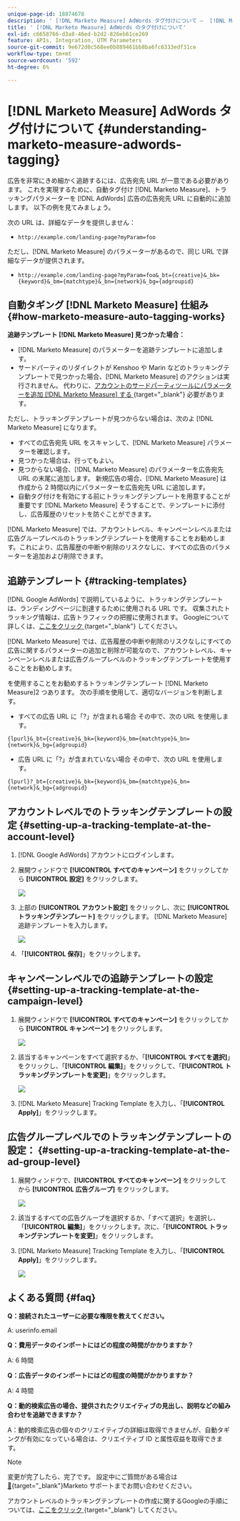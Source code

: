 ```yaml
---
unique-page-id: 18874678
description: ' [!DNL Marketo Measure] AdWords タグ付けについて –  [!DNL Marketo Measure]'
title: ' [!DNL Marketo Measure] AdWords のタグ付けについて'
exl-id: c6658766-d3a8-46ed-b2d2-826eb61ce269
feature: APIs, Integration, UTM Parameters
source-git-commit: 9e672d0c568ee0b889461bb8ba6fc6333edf31ce
workflow-type: tm+mt
source-wordcount: '592'
ht-degree: 6%

---
```


# [!DNL Marketo Measure] AdWords タグ付けについて {#understanding-marketo-measure-adwords-tagging}

広告を非常にきめ細かく追跡するには、広告宛先 URL が一意である必要があります。 これを実現するために、自動タグ付け [!DNL Marketo Measure]、トラッキングパラメーターを [!DNL AdWords] 広告の広告宛先 URL に自動的に追加します。 以下の例を見てみましょう。

次の URL は、詳細なデータを提供しません：

* `http://example.com/landing-page?myParam=foo`

ただし、[!DNL Marketo Measure] のパラメーターがあるので、同じ URL で詳細なデータが提供されます。

* `http://example.com/landing-page?myParam=foo&_bt={creative}&_bk={keyword}&_bm={matchtype}&_bn={network}&_bg={adgroupid}`

## 自動タギング [!DNL Marketo Measure] 仕組み {#how-marketo-measure-auto-tagging-works}

**追跡テンプレート [!DNL Marketo Measure] 見つかった場合：**

* [!DNL Marketo Measure] のパラメーターを追跡テンプレートに追加します。
* サードパーティのリダイレクトが Kenshoo や Marin などのトラッキングテンプレートで見つかった場合、[!DNL Marketo Measure] のアクションは実行されません。 代わりに、[&#x200B; アカウントのサードパーティツールにパラメーターを追加  [!DNL Marketo Measure]  する &#x200B;](/help/api-connections/utilizing-marketo-measures-api-connections/how-bid-management-tools-affect-marketo-measure.md){target="_blank"} 必要があります。

ただし、トラッキングテンプレートが見つからない場合は、次のよ [!DNL Marketo Measure] になります。

* すべての広告宛先 URL をスキャンして、[!DNL Marketo Measure] パラメーターを確認します。
* 見つかった場合は、行ってもよい。
* 見つからない場合、[!DNL Marketo Measure] のパラメーターを広告宛先 URL の末尾に追加します。 新規広告の場合、[!DNL Marketo Measure] は作成から 2 時間以内にパラメーターを広告宛先 URL に追加します。
* 自動タグ付けを有効にする前にトラッキングテンプレートを用意することが重要です [!DNL Marketo Measure] そうすることで、テンプレートに添付し、広告履歴のリセットを防ぐことができます。

[!DNL Marketo Measure] では、アカウントレベル、キャンペーンレベルまたは広告グループレベルのトラッキングテンプレートを使用することをお勧めします。これにより、広告履歴の中断や削除のリスクなしに、すべての広告のパラメーターを追加および削除できます。

## 追跡テンプレート {#tracking-templates}

[!DNL Google AdWords] で説明しているように、トラッキングテンプレートは、ランディングページに到達するために使用される URL です。 収集されたトラッキング情報は、広告トラフィックの把握に使用されます。 Googleについて詳しくは、[&#x200B; ここをクリック &#x200B;](https://support.google.com/adwords/answer/7197008?hl=en){target="_blank"} してください。

[!DNL Marketo Measure] では、広告履歴の中断や削除のリスクなしにすべての広告に関するパラメーターの追加と削除が可能なので、アカウントレベル、キャンペーンレベルまたは広告グループレベルのトラッキングテンプレートを使用することをお勧めします。

を使用することをお勧めするトラッキングテンプレート [!DNL Marketo Measure]2 つあります。 次の手順を使用して、適切なバージョンを判断します。

* すべての広告 URL に「?」が含まれる場合 その中で、次の URL を使用します。

`{lpurl}&_bt={creative}&_bk={keyword}&_bm={matchtype}&_bn={network}&_bg={adgroupid}`

* 広告 URL に「?」が含まれていない場合 その中で、次の URL を使用します。

`{lpurl}?_bt={creative}&_bk={keyword}&_bm={matchtype}&_bn={network}&_bg={adgroupid}`

## アカウントレベルでのトラッキングテンプレートの設定 {#setting-up-a-tracking-template-at-the-account-level}

1. [!DNL Google AdWords] アカウントにログインします。

1. 展開ウィンドウで **[!UICONTROL すべてのキャンペーン]** をクリックしてから **[!UICONTROL 設定]** をクリックします。

   ![](assets/1.png)

1. 上部の **[!UICONTROL アカウント設定]** をクリックし、次に **[!UICONTROL トラッキングテンプレート]** をクリックします。 [!DNL Marketo Measure] 追跡テンプレートを入力します。

   ![](assets/2-1.png)

1. 「**[!UICONTROL 保存]**」をクリックします。

## キャンペーンレベルでの追跡テンプレートの設定 {#setting-up-a-tracking-template-at-the-campaign-level}

1. 展開ウィンドウで **[!UICONTROL すべてのキャンペーン]** をクリックしてから **[!UICONTROL キャンペーン]** をクリックします。

   ![](assets/3.png)

1. 該当するキャンペーンをすべて選択するか、「**[!UICONTROL すべてを選択]**」をクリックし、「**[!UICONTROL 編集]**」をクリックして、「**[!UICONTROL トラッキングテンプレートを変更]**」をクリックします。

   ![](assets/4-1.png)

1. [!DNL Marketo Measure] Tracking Template を入力し、「**[!UICONTROL Apply]**」をクリックします。

## 広告グループレベルでのトラッキングテンプレートの設定： {#setting-up-a-tracking-template-at-the-ad-group-level}

1. 展開ウィンドウで、**[!UICONTROL すべてのキャンペーン]** をクリックしてから **[!UICONTROL 広告グループ]** をクリックします。

   ![](assets/5-1.png)

1. 該当するすべての広告グループを選択するか、「すべて選択」を選択し、「**[!UICONTROL 編集]**」をクリックします。次に、「**[!UICONTROL トラッキングテンプレートを変更]**」をクリックします。

1. [!DNL Marketo Measure] Tracking Template を入力し、「**[!UICONTROL Apply]**」をクリックします。

   ![](assets/6-1.png)

## よくある質問 {#faq}

**Q：接続されたユーザーに必要な権限を教えてください。**

A: userinfo.email

**Q：費用データのインポートにはどの程度の時間がかかりますか？**

A: 6 時間

**Q：広告データのインポートにはどの程度の時間がかかりますか？**

A: 4 時間

**Q：動的検索広告の場合、提供されたクリエイティブの見出し、説明などの組み合わせを追跡できますか？**

A：動的検索広告の個々のクリエイティブの詳細は取得できませんが、自動タギングが有効になっている場合は、クリエイティブ ID と属性収益を取得できます。

>[!NOTE]
>
>変更が完了したら、完了です。 設定中にご質問がある場合は [&#128279;](https://nation.marketo.com/t5/support/ct-p/Support){target="_blank"}Marketo サポートまでお問い合わせください。

アカウントレベルのトラッキングテンプレートの作成に関するGoogleの手順については、[&#x200B; ここをクリック &#x200B;](https://support.google.com/adwords/answer/6076199?hl=en#tracking){target="_blank"} してください。
